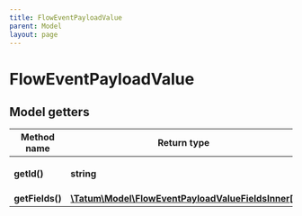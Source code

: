 ```yaml
---
title: FlowEventPayloadValue
parent: Model
layout: page
---
```


# FlowEventPayloadValue

## Model getters

Method name | Return type | Description | Notes
------------ | ------------- | ------------- | -------------
**getId()** | **string** | Event type | ex.: `A.1654653399040a61.FlowToken.TokensWithdrawn` [optional]
**getFields()** | [**\Tatum\Model\FlowEventPayloadValueFieldsInner[]**](../FlowEventPayloadValueFieldsInner) |  | ex.: `null` [optional]

